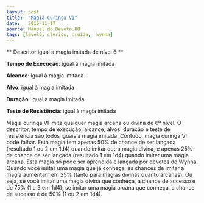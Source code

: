 ```yaml
---
layout: post
title:  "Magia Curinga VI"
date:   2016-11-17
source: Manual do Devoto.88
tags: [level6, clerigo, druida,  wynna]
---
```


** Descritor igual a magia imitada de nível 6 **

**Tempo de Execução**:  igual à magia imitada

**Alcance**: igual à magia imitada

**Alvo**: igual à magia imitada

**Duração**:  igual à magia imitada

**Teste de Resistência**: igual à magia imitada

Magia curinga VI imita qualquer magia arcana ou divina de 6º nível. O descritor, tempo de execução, alcance, alvos, duração e teste de resistência são 
todos iguais à magia imitada. Contudo, magia curinga VI pode falhar.
Esta magia tem apenas 50% de chance de ser lançada (resultado 1 ou 2 em 1d4) quando imitar outra magia divina, e apenas 25% de chance de ser lançada (resultado 1 em 1d4) quando imitar uma magia arcana. 
Esta magia só pode ser aprendida e lançada por devotos de Wynna.
Quando você imitar uma magia que já conheça, as chances de imitar a magia aumentam em 25% (tanto para magias divinas quanto arcanas). 
Ou seja, se você imitar uma magia divina que conheça, a chance de sucesso é de 75% (1 a 3 em 1d4); se imitar uma magia arcana que conheça, a chance de sucesso é de 50% (1 ou 2 em 1d4).